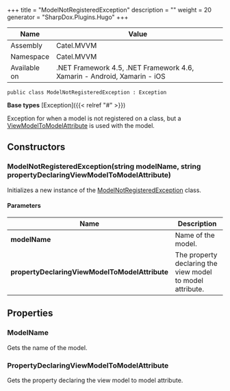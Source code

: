 

+++
title = "ModelNotRegisteredException" 
description = ""
weight = 20
generator = "SharpDox.Plugins.Hugo"
+++

Name|Value
---|---
Assembly|Catel.MVVM
Namespace|Catel.MVVM
Available on|.NET Framework 4.5, .NET Framework 4.6, Xamarin - Android, Xamarin - iOS

```
public class ModelNotRegisteredException : Exception
```

**Base types**
[Exception]({{< relref "#" >}})

Exception for when a model is not registered on a class, but a [ViewModelToModelAttribute](#) is used with the model.

## Constructors

### ModelNotRegisteredException(string modelName, string propertyDeclaringViewModelToModelAttribute)

Initializes a new instance of the [ModelNotRegisteredException](#) class.

#### Parameters

Name|Description
---|---
**modelName**|Name of the model.
**propertyDeclaringViewModelToModelAttribute**|The property declaring the view model to model attribute.

## Properties

### ModelName

Gets the name of the model.

### PropertyDeclaringViewModelToModelAttribute

Gets the property declaring the view model to model attribute.


